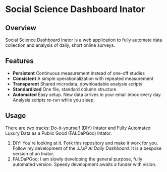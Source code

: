 # Social Science Dashboard Inator

## Overview
Social Science Dashboard Inator is a web application to fully automate data collection and analysis of daily, short online surveys.

## Features
- **Persistent** Continuous measurement instead of one-off studies
- **Consistent** A simple operationalization with repeated measurement
- **Transparent** Shared microdata, downloadable analysis scripts
- **Standardized** One file, standard column structure
- **Automated** Easy setup.  New data arrives in your email inbox every day.  Analysis scripts re-run while you sleep.

## Usage
There are two tracks: Do-it-yourself (DIY) Intator and Fully Automated Luxury Data as a Public Good (FALDaPGoo) Intator.
1. DIY: You're looking at it.  Fork this repository and make it work for you.  Follow my development of the *JJJP AI Daily Dashboard*.  It is a bespoke version of an Inator. 
2. FALDaPGoo: I am slowly developing the general purpose, fully automated version.  Speedy development awaits a funder with vision.
